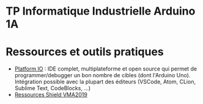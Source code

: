 # TP Informatique Industrielle Arduino 1A

# Ressources et outils pratiques

* [Platform IO](https://platformio.org/platformio-ide) : IDE complet, multiplateforme et open source qui permet de programmer/debugger un bon nombre de cibles (dont l'Arduino Uno). Intégration possible avec la plupart des éditeurs (VSCode, Atom, CLion, Sublime Text, CodeBlocks, ...)
* [Ressources Shield VMA2019](https://www.velleman.eu/support/downloads/?code=VMA209)